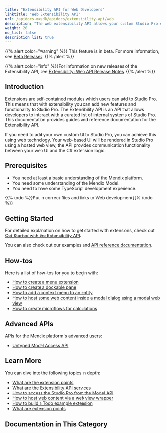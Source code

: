 ```yaml
---
title: "Extensibility API for Web Developers"
linktitle: "Web Extensibility API"
url: /apidocs-mxsdk/apidocs/extensibility-api/web
description: "The web extensibility API allows your custom Studio Pro extensions developed using Javascript to interact with some internal services of Studio Pro."
weight: 20
no_list: false
description_list: true
---
```


{{% alert color="warning" %}} This feature is in beta. For more information, see [Beta Releases](/releasenotes/beta-features/). {{% /alert %}}

{{% alert color="info" %}}For information on new releases of the Extensibility API, see [Extensibility: Web API Release Notes](/releasenotes/studio-pro/web-extensibility-api/).
{{% /alert %}}

## Introduction

Extensions are self-contained modules which users can add to Studio Pro. This means that with extensibility you can add new features and functionality to Studio Pro. The Extensibility API is an API that allows developers to interact with a curated list of internal systems of Studio Pro. This documentation provides guides and reference documentation for the Extensibility API.

If you need to add your own custom UI to Studio Pro, you can achieve this using web technology. Your web-based UI will be rendered in Studio Pro using a hosted web view, the API provides communication functionality between your web UI and the C# extension logic.

## Prerequisites

* You need at least a basic understanding of the Mendix platform.
* You need some understanding of the Mendix Model.
* You need to have some TypeScript development experience.

{{% todo %}}Put in correct files and links to Web development{{% /todo %}}

## Getting Started

For detailed explanation on how to get started with extensions, check out [Get Started with the Extensibility API](/apidocs-mxsdk/apidocs/extensibility-api/csharp/getting-started/).

You can also check out our examples and [API reference documentation](https://github.com/mendix/ExtensionAPI-Samples).

## How-tos

Here is a list of how-tos for you to begin with:

* [How to create a menu extension](/apidocs-mxsdk/apidocs/extensibility-api/csharp/create-menu-extension/)
* [How to create a dockable pane](/apidocs-mxsdk/apidocs/extensibility-api/csharp/create-dockable-pane-extension/)
* [How to add a context menu to an entity](/apidocs-mxsdk/apidocs/extensibility-api/csharp/create-context-menu/)
* [How to host some web content inside a modal dialog using a modal web view](/apidocs-mxsdk/apidocs/extensibility-api/csharp/create-modal-web-view/)
* [How to create microflows for calculations](/apidocs-mxsdk/apidocs/extensibility-api/csharp/create-microflows-for-calculations/)

## Advanced APIs

APIs for the Mendix platform's advanced users:

* [Untyped Model Access API](/apidocs-mxsdk/apidocs/extensibility-api/csharp/extensibility-api-howtos/untyped-model-access-api/)

## Learn More

You can dive into the following topics in depth:

* [What are the extension points](/apidocs-mxsdk/apidocs/extensibility-api/csharp/extensionpoints_intro/)
* [What are the Extensibility API services](/apidocs-mxsdk/apidocs/extensibility-api/csharp/introductions/services/)
* [How to access the Studio Pro from the Model API](/apidocs-mxsdk/apidocs/extensibility-api/csharp/interact-with-model-api/)
* [How to host web content via a web view wrapper](/apidocs-mxsdk/apidocs/extensibility-api/csharp/introductions/web-views/)
* [How to build a Todo example extension](/apidocs-mxsdk/apidocs/extensibility-api/csharp/extensibility-api-howtos/build-todo-example-extension/)
* [What are extension points](/apidocs-mxsdk/apidocs/extensibility-api/csharp/extensionpoints_intro/)

## Documentation in This Category

